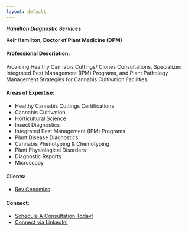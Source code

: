 ```yaml
---
layout: default
---
```

***Hamilton Diagnostic Services*** 

**Keir Hamilton, Doctor of Plant Medicine (DPM)**


#### Professional Description: 
Providing Healthy Cannabis Cuttings/ Clones Consultations, Specialized Integrated Pest Management (IPM) Programs, and Plant Pathology Management Strategies for Cannabis Cultivation Facilities.

#### Areas of Expertise:
* Healthy Cannabis Cuttings Certifications
* Cannabis Cultivation
* Horticultural Science
* Insect Diagnostics
* Integrated Pest Management (IPM) Programs
* Plant Disease Diagnostics
* Cannabis Phenotyping & Chemotyping
* Plant Physiological Disorders
* Diagnostic Reports
* Microscopy

#### Clients:
* [Rev Genomics](https://www.revgenomics.com/)

#### Connect:
* [Schedule A Consultation Today!](https://form.jotform.com/213345885624159)
* [Connect via LinkedIn!](https://www.linkedin.com/in/keirhamilton/)
